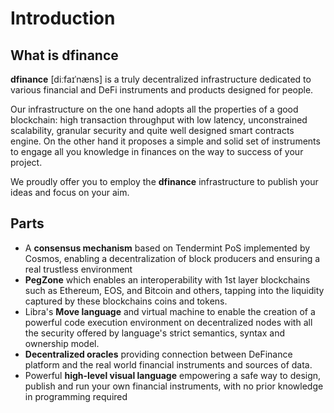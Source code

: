 # Introduction

## What is dfinance

**dfinance** \[diːfaɪˈnæns\] is a truly decentralized infrastructure dedicated to various financial and DeFi instruments and products designed for people.

Our infrastructure on the one hand adopts all the properties of a good blockchain: high transaction throughput with low latency, unconstrained scalability, granular security and quite well designed smart contracts engine. On the other hand it proposes a simple and solid set of instruments to engage all you knowledge in finances on the way to success of your project.

We proudly offer you to employ the **dfinance** infrastructure to publish your ideas and focus on your aim.

## Parts

* A **consensus mechanism** based on Tendermint PoS implemented by Cosmos, enabling a decentralization of block producers and ensuring a real trustless environment
* **PegZone** which enables an interoperability with 1st layer blockchains such as Ethereum, EOS, and Bitcoin and others, tapping into the liquidity captured by these blockchains coins and tokens.
* Libra's **Move language** and virtual machine to enable the creation of a powerful code execution environment on decentralized nodes with all the security offered by language's strict semantics, syntax and ownership model.
* **Decentralized oracles** providing connection between DeFinance platform and the real world financial instruments and sources of data.
* Powerful **high-level visual language** empowering a safe way to design, publish and run your own financial instruments, with no prior knowledge in programming required

